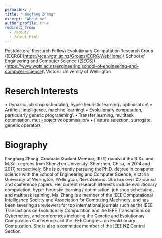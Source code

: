 ```yaml
---
permalink: /
title: "Fangfang Zhang"
excerpt: "About me"
author_profile: true
redirect_from: 
  - /about/
  - /about.html
---
```


Postdoctoral Research Fellow\\
Evolutionary Computation Research Group ([ECRG])(https://ecs.wgtn.ac.nz/Groups/ECRG/WebHome)\\
School of Engineering and Computer Science ([SECS])(https://www.wgtn.ac.nz/engineering/school-of-engineering-and-computer-science)\\
Victoria University of Wellington


Reserch Interests
======
• Dynamic job shop scheduling, hyper-heuristic learning / optimisation\\
• Artificial intelligence, machine learning\\
• Evolutionary computation, particularly genetic programming\\
• Transfer learning, multitask optimisation, mutli-objective optimisation\\
• Feature selection, surrogate, genetic operators


Biography
======
Fangfang Zhang (Graduate Student Member, IEEE) received the B.Sc. and M.Sc. degrees from Shenzhen University, Shenzhen, China, in 2014 and 2017, respectively. She is currently pursuing the Ph.D. degree in computer science with the School of Engineering and Computer Science, Victoria University of Wellington, Wellington, New Zealand. She has over 25 journal and conference papers. Her current research interests include evolutionary computation, hyper-heuristic learning / optimisation,
job shop scheduling, and multitask learning. Ms. Zhang is a member of the IEEE Computational Intelligence Society and Association for Computing Machinery, and has been severing as reviewers for top international journals such as the IEEE Transactions on Evolutionary Computation and the IEEE Transactions on Cybernetics, and conferences including the Genetic and Evolutionary Computation Conference and the IEEE Congress on Evolutionary Computation. She is also a committee member of the IEEE NZ Central Section.
